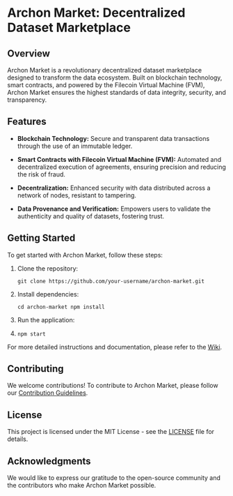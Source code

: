 # Archon Market: Decentralized Dataset Marketplace
## Overview
Archon Market is a revolutionary decentralized dataset marketplace designed to transform the data ecosystem. Built on blockchain technology, smart contracts, and powered by the Filecoin Virtual Machine (FVM), Archon Market ensures the highest standards of data integrity, security, and transparency.
## Features

-   **Blockchain Technology:** Secure and transparent data transactions through the use of an immutable ledger.
    
-   **Smart Contracts with Filecoin Virtual Machine (FVM):** Automated and decentralized execution of agreements, ensuring precision and reducing the risk of fraud.
    
-   **Decentralization:** Enhanced security with data distributed across a network of nodes, resistant to tampering.
    
-   **Data Provenance and Verification:** Empowers users to validate the authenticity and quality of datasets, fostering trust.
## Getting Started

To get started with Archon Market, follow these steps:

1.  Clone the repository:
    
    `git clone https://github.com/your-username/archon-market.git` 
    
2.  Install dependencies:

    `cd archon-market
    npm install` 
    
4.  Run the application:
5.  
    `npm start` 
    

For more detailed instructions and documentation, please refer to the [Wiki](https://github.com/allanmangeni/archon-market/wiki).

## Contributing

We welcome contributions! To contribute to Archon Market, please follow our [Contribution Guidelines](https://github.com/Allanmangeni/main/CONTRIBUTING.md).

## License

This project is licensed under the MIT License - see the [LICENSE](https:///c/LICENSE) file for details.

## Acknowledgments

We would like to express our gratitude to the open-source community and the contributors who make Archon Market possible.


